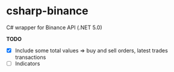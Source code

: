 # csharp-binance
C# wrapper for Binance API (.NET 5.0)

**TODO**
 - [x] Include some total values => buy and sell orders, latest trades
       transactions
 - [ ] Indicators